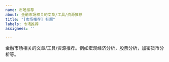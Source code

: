 ```yaml
---
name: 市场推荐
about: 金融市场相关的文章/工具/资源推荐
title: "[市场推荐] 标题"
labels: 市场推荐
assignees: ''

---
```


金融市场相关的文章/工具/资源推荐。例如宏观经济分析，股票分析，加密货币分析等。
